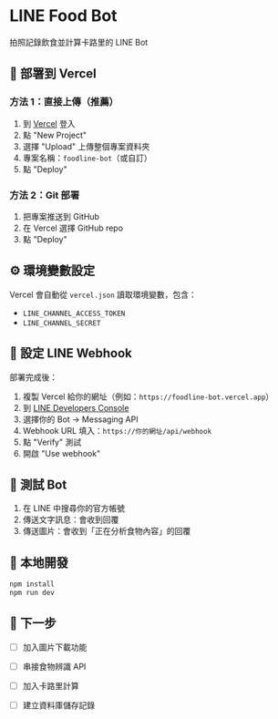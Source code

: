 # LINE Food Bot

拍照記錄飲食並計算卡路里的 LINE Bot

## 🚀 部署到 Vercel

### 方法 1：直接上傳（推薦）
1. 到 [Vercel](https://vercel.com) 登入
2. 點 "New Project"
3. 選擇 "Upload" 上傳整個專案資料夾
4. 專案名稱：`foodline-bot`（或自訂）
5. 點 "Deploy"

### 方法 2：Git 部署
1. 把專案推送到 GitHub
2. 在 Vercel 選擇 GitHub repo
3. 點 "Deploy"

## ⚙️ 環境變數設定
Vercel 會自動從 `vercel.json` 讀取環境變數，包含：
- `LINE_CHANNEL_ACCESS_TOKEN`
- `LINE_CHANNEL_SECRET`

## 🔗 設定 LINE Webhook
部署完成後：
1. 複製 Vercel 給你的網址（例如：`https://foodline-bot.vercel.app`）
2. 到 [LINE Developers Console](https://developers.line.biz/)
3. 選擇你的 Bot → Messaging API
4. Webhook URL 填入：`https://你的網址/api/webhook`
5. 點 "Verify" 測試
6. 開啟 "Use webhook"

## 📱 測試 Bot
1. 在 LINE 中搜尋你的官方帳號
2. 傳送文字訊息：會收到回覆
3. 傳送圖片：會收到「正在分析食物內容」的回覆

## 🔧 本地開發
```bash
npm install
npm run dev
```

## 📝 下一步
- [ ] 加入圖片下載功能
- [ ] 串接食物辨識 API
- [ ] 加入卡路里計算
- [ ] 建立資料庫儲存記錄

